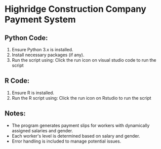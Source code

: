 # Highridge Construction Company Payment System 

## Python Code:
1. Ensure Python 3.x is installed.
2. Install necessary packages (if any).
3. Run the script using:
    Click the run icon on visual studio code to run the script

## R Code:
1. Ensure R is installed.
2. Run the R script using:
    Click the run icon on Rstudio to run the script

## Notes:
- The program generates payment slips for workers with dynamically assigned salaries and gender.
- Each worker's level is determined based on salary and gender.
- Error handling is included to manage potential issues.

